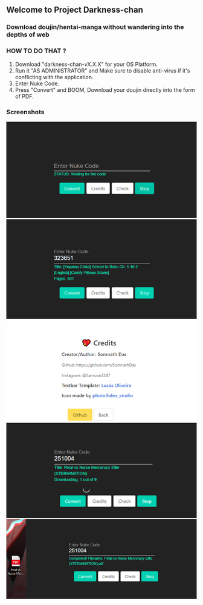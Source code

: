 ## Welcome to Project Darkness-chan

### Download doujin/hentai-manga without wandering into the depths of web 

### HOW TO DO THAT ?
1. Download "darkness-chan-vX.X.X" for your OS Platform.
2. Run it "AS ADMINISTRATOR" and Make sure to disable anti-virus if it's conflicting with the application.
3. Enter Nuke Code.
4. Press "Convert" and BOOM, Download your doujin directly into the form of PDF.

### Screenshots

![Go to horny jail, bonk!](Sample/1.png)
![Welp](Sample/2.png)
![Neko is god of culture](Sample/3.png)
![Plastic World](Sample/4.png)
![Shi-NE](Sample/5.png)
